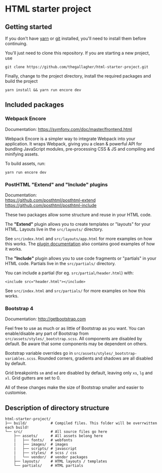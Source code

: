 # HTML starter project

## Getting started

If you don't have [yarn](https://yarnpkg.com/en/docs/install) or [git](https://git-scm.com/downloads)
installed, you'll need to install them before continuing.

You'll just need to clone this repository. If you are starting a new project, use

    git clone https://github.com/thegallagher/html-starter-project.git
    
Finally, change to the project directory, install the required packages and build the project

    yarn install && yarn run encore dev

## Included packages

### Webpack Encore

Documentation: https://symfony.com/doc/master/frontend.html

Webpack Encore is a simpler way to integrate Webpack into your application.
It wraps Webpack, giving you a clean & powerful API for bundling JavaScript modules,
pre-processing CSS & JS and compiling and minifying assets.

To build assets, run:

    yarn run encore dev


### PostHTML "Extend" and "Include" plugins

Documentation:  
https://github.com/posthtml/posthtml-extend  
https://github.com/posthtml/posthtml-include

These two packages allow some structure and reuse in your HTML code.

The **"Extend"** plugin allows you to create templates or "layouts" for your HTML.
Layouts live in the `src/layouts/` directory.

See `src/index.html` and `src/layouts/app.html` for more examples on how this works.
The [plugin documentation](https://github.com/posthtml/posthtml-extend) also contains good examples
of how it works.

The **"Include"** plugin allows you to use code fragments or "partials" in your HTML code.
Partials live in the `src/partials/` directory.

You can include a partial (for eg. `src/partial/header.html`) with:

    <include src="header.html"></include>

See `src/index.html` and `src/partials/` for more examples on how this works.

### Bootstrap 4
Documentation: http://getbootstrap.com

Feel free to use as much or as little of Bootstrap as you want.
You can enable/disable any part of Bootstrap from `src/assets/styles/_bootstrap.scss`.
All components are disabled by default. Be aware that some components may be dependent on others.

Bootstrap variable overrides go in `src/assets/styles/_bootstrap-variables.scss`.
Rounded corners, gradients and shadows are all disabled by default.

Grid breakpoints `sm` and `md` are disabled by default, leaving only `xs`, `lg` and `xl`.
Grid gutters are set to 0.

All of these changes make the size of Bootstrap smaller and easier to customise.

## Description of directory structure

    html-starter-project/
    ├── build/           # Compiled files. This folder will be overrwitten each build!
    └── src/             # All source files go here
        ├── assets/      # All assets belong here
        |   ├── fonts/   # webfonts
        |   ├── images/  # images
        |   ├── scripts/ # javascript
        |   ├── styles/  # scss / css
        |   └── vendor/  # vendor packages
        ├── layouts/     # HTML layouts / templates
        └── partials/    # HTML partials

